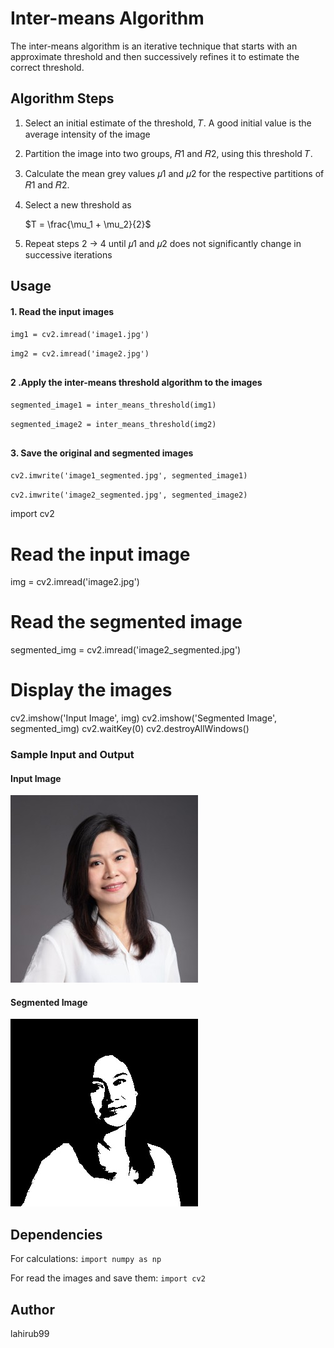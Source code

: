 # Inter-means Algorithm

The inter-means algorithm is an iterative technique that starts with an approximate threshold and then successively refines it to estimate the correct threshold.

## Algorithm Steps

1. Select an initial estimate of the threshold, 𝑇. A good initial value is the average intensity of the image
2. Partition the image into two groups, 𝑅1 and 𝑅2, using this threshold 𝑇.
3. Calculate the mean grey values 𝜇1 and 𝜇2 for the respective partitions of 𝑅1 and 𝑅2.
4. Select a new threshold as 

    $T = \frac{\mu_1 + \mu_2}{2}$

5. Repeat steps 2 -> 4 until 𝜇1 and 𝜇2 does not significantly change in successive iterations

##
## Usage
#### 1. Read the input images
`img1 = cv2.imread('image1.jpg')`

`img2 = cv2.imread('image2.jpg')`

##
#### 2 .Apply the inter-means threshold algorithm to the images
`segmented_image1 = inter_means_threshold(img1)`

`segmented_image2 = inter_means_threshold(img2)`

##
#### 3. Save the original and segmented images
`cv2.imwrite('image1_segmented.jpg', segmented_image1)`

`cv2.imwrite('image2_segmented.jpg', segmented_image2)`

import cv2

# Read the input image
img = cv2.imread('image2.jpg')

# Read the segmented image
segmented_img = cv2.imread('image2_segmented.jpg')

# Display the images
cv2.imshow('Input Image', img)
cv2.imshow('Segmented Image', segmented_img)
cv2.waitKey(0)
cv2.destroyAllWindows()
### Sample Input and Output

#### Input Image
![Input Image](image2.jpg)

#### Segmented Image
![Segmented Image](image2_segmented.jpg)

##
## Dependencies

For calculations: `import numpy as np`

For read the images and save them: 
`import cv2`

##
## Author

lahirub99
